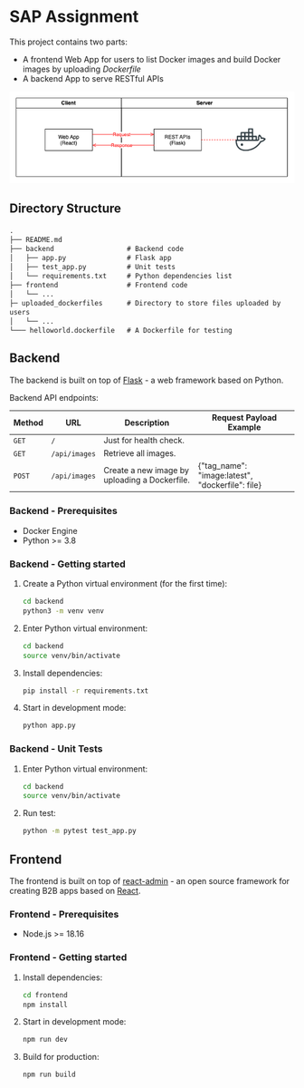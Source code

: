 # SAP Assignment

This project contains two parts:

- A frontend Web App for users to list Docker images and build Docker images by uploading *Dockerfile*
- A backend App to serve RESTful APIs

![Architecture](./architecture.png)

## Directory Structure

    .
    ├── README.md
    ├── backend                  # Backend code
    │   ├── app.py               # Flask app
    │   ├── test_app.py          # Unit tests
    │   └── requirements.txt     # Python dependencies list
    ├── frontend                 # Frontend code
    │   └── ...
    ├─ uploaded_dockerfiles      # Directory to store files uploaded by users
    │   └── ...
    └─── helloworld.dockerfile   # A Dockerfile for testing

## Backend

The backend is built on top of [Flask](https://flask.palletsprojects.com/en/3.0.x/) - a web framework based on Python.

Backend API endpoints:

| Method   | URL                                | Description                                  | Request Payload Example                  |
| -------- | ---------------------------------- | -------------------------------------------- | ---------------------------------------- |
| `GET`    | `/`                                | Just for health check.                       |                                          |
| `GET`    | `/api/images`                      | Retrieve all images.                         |                                          |
| `POST`   | `/api/images`                      | Create a new image by uploading a Dockerfile.| {"tag_name": "image:latest", "dockerfile": file} |

### Backend - Prerequisites

- Docker Engine
- Python >= 3.8

### Backend - Getting started

1. Create a Python virtual environment (for the first time):

    ```sh
    cd backend
    python3 -m venv venv
    ```

2. Enter Python virtual environment:

    ```sh
    cd backend
    source venv/bin/activate
    ```

3. Install dependencies:

    ```sh
    pip install -r requirements.txt
    ```

4. Start in development mode:

    ```sh
    python app.py
    ```

### Backend - Unit Tests

1. Enter Python virtual environment:

    ```sh
    cd backend
    source venv/bin/activate
    ```

2. Run test:

    ```sh
    python -m pytest test_app.py
    ```

## Frontend

The frontend is built on top of [react-admin](https://github.com/marmelab/react-admin) - an open source framework for creating B2B apps based on [React](https://react.dev/).

### Frontend - Prerequisites

- Node.js >= 18.16

### Frontend - Getting started

1. Install dependencies:

    ```sh
    cd frontend
    npm install
    ```

2. Start in development mode:

    ```sh
    npm run dev
    ```

3. Build for production:

    ```sh
    npm run build
    ```
